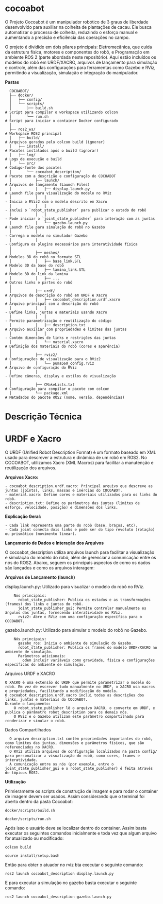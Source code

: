 # cocoabot
O Projeto Cocoabot é um manipulador robótico de 3 graus de liberdade desenvolvido para auxiliar na colheita de plantações de cacau. Ele busca automatizar o processo de colheita, reduzindo o esforço manual e aumentando a precisão e eficiência das operações no campo.

O projeto é dividido em dois pilares principais: Eletromecânica, que cuida da estrutura física, motores e componentes do robô, e Programação em ambiente ROS 2 (parte abordada neste repositório). Aqui estão incluídos os modelos do robô em URDF/XACRO, arquivos de lançamento para simulação e controle, além das configurações para ferramentas como Gazebo e RViz, permitindo a visualização, simulação e integração do manipulador.

**Pastas**
```
  COCOABOT/
  ├── docker/                          
  │   ├── config/                      
  │   └── scripts/                     
  │       ├── build.sh                                                 # Script para compilar o workspace utilizando colcon
  │       └── run.sh                                                   # Script para iniciar o container Docker configurado
  │
  ├── ros2_ws/                                                         # Workspace ROS2 principal
  │   ├── build/                                                       # Arquivos gerados pelo colcon build (ignorar)
  │   ├── install/                                                     # Pacotes instalados após o build (ignorar)
  │   ├── log/                                                         # Logs de execução e build
  │   └── src/                                                         # Código-fonte dos pacotes
  │       └── cocoabot_description/                                    # Pacote com a descrição e configuração do COCOABOT
  │           ├── launch/                                              # Arquivos de lançamento (Launch Files)
  │           │   ├── display.launch.py                                # Launch file para visualização do modelo no RViz
  │           │   │                                                      - Inicia o RViz2 com o modelo descrito em Xacro
  │           │   │                                                      - Inclui o `robot_state_publisher` para publicar o estado do robô
  │           │   │                                                      - Pode iniciar o `joint_state_publisher` para interação com as juntas
  │           │   └── gazebo.launch.py                                 # Launch file para simulação do robô no Gazebo
  │           │                                                          - Carrega o modelo no simulador Gazebo
  │           │                                                          - Configura os plugins necessários para interatividade física
  │
  │           ├── meshes/                                              # Modelos 3D do robô no formato STL
  │           │   ├── base_link.STL                                    # Modelo 3D da base do robô
  │           │   ├── lamina_link.STL                                       # Modelo 3D do link da lamina
  │           │   ├── ...                                              # Outros links e partes do robô
  │
  │           ├── urdf/                                                # Arquivos de descrição do robô em URDF e Xacro
  │           │   ├── cocoabot_description.urdf.xacro                  # Arquivo principal com a descrição do robô
  │           │   │                                                      - Define links, juntas e materiais usando Xacro
  │           │   │                                                      - Permite parametrização e reutilização do código
  │           │   ├── description.txt                                  # Arquivo auxiliar com propriedades e limites das juntas
  │           │   │                                                      - Contém dimensões de links e restrições das juntas
  │           │   └── material.xacro                                   # Definição dos materiais do robô (cores e aparência)
  │
  │           ├── rviz2/                                               # Configurações de visualização para o RViz2
  │           │   └── puma560_config.rviz                              # Arquivo de configuração do RViz
  │           │                                                          - Define câmeras, display e estilos de visualização
  │
  │           ├── CMakeLists.txt                                       # Configuração para compilar o pacote com colcon
  │           └── package.xml                                          # Metadados do pacote ROS2 (nome, versão, dependências)
```

# **Descrição Técnica**
# **URDF e Xacro**


O URDF (Unified Robot Description Format) é um formato baseado em XML usado para descrever a estrutura e dinâmica de um robô em ROS2. No COCOABOT, utilizamos Xacro (XML Macros) para facilitar a manutenção e reutilização dos arquivos.


  **Arquivos Xacro:**

  
    - cocoabot_description.urdf.xacro: Principal arquivo que descreve as juntas (joints), links, massas e inércias do COCOABOT.
    - material.xacro: Define cores e materiais utilizados para os links do robô.
    - description.txt: Define os parâmetros das juntas (limites de esforço, velocidade, posição) e dimensões dos links.
    

 **Explicação Geral:**

 
    - Cada link representa uma parte do robô (base, braços, etc).
    - Cada joint conecta dois links e pode ser do tipo revoluto (rotação) ou prismático (movimento linear).
    

**Lançamento de Dados e Interação dos Arquivos**


O cocoabot_description utiliza arquivos launch para facilitar a visualização e simulação do modelo do robô, além de gerenciar a comunicação entre os nós do ROS2. Abaixo, seguem os principais aspectos de como os dados são lançados e como os arquivos interagem:


  **Arquivos de Lançamento (launch)**
  

   display.launch.py:
   Utilizado para visualizar o modelo do robô no RViz.

   
        Nós principais:
          robot_state_publisher: Publica os estados e as transformações (frames) dos links e juntas do robô.
          joint_state_publisher_gui: Permite controlar manualmente os ângulos das juntas, fornecendo interatividade no RViz.
          rviz2: Abre o RViz com uma configuração específica para o COCOABOT.

  gazebo.launch.py:
  Utilizado para simular o modelo do robô no Gazebo.

  
        Nós principais:
          gazebo_ros: Inicia o ambiente de simulação do Gazebo.
          robot_state_publisher: Publica os frames do modelo URDF/XACRO no ambiente de simulação.
          Parâmetros adicionais:
            odem incluir variáveis como gravidade, física e configurações específicas do ambiente de simulação.

  Arquivos URDF e XACRO

  
    O XACRO é uma extensão do URDF que permite parametrizar o modelo do robô. Em vez de escrever tudo manualmente no URDF, o XACRO usa macros e propriedades, facilitando a modificação do modelo.
    O cocoabot_description.urdf.xacro inclui todas as descrições dos links, juntas e materiais do COCOABOT.
    Durante o lançamento:
        O robot_state_publisher lê o arquivo XACRO, o converte em URDF, e publica o parâmetro robot_description para os demais nós.
        O RViz e o Gazebo utilizam este parâmetro compartilhado para renderizar e simular o robô.

  Dados Compartilhados

      O arquivo description.txt contém propriedades importantes do robô, como limites das juntas, dimensões e parâmetros físicos, que são referenciados no XACRO.
      O RViz utiliza arquivos de configuração localizados na pasta config/ para personalizar a visualização do robô, como cores, frames e interatividade.
      A comunicação entre os nós (por exemplo, entre o joint_state_publisher_gui e o robot_state_publisher) é feita através de tópicos ROS2.

**Utilização**

  Primieramente os scripts de construção de imagem e para rodar o container de imagem devem ser usados. Assim considerando que o terminal foi aberto dentro da pasta Cocoabot:

    docker/scripts/build.sh

    docker/scripts/run.sh

  Após isso o usuário deve se localizar dentro do container. Assim basta executar os seguintes comandos inicialmente e toda vez que algum arquivo for atualizado ou modificado:

    colcon build

    source install/setup.bash

  Então para obter o atuador no rviz bta executar o seguinte comando:

    ros2 launch cocoabot_description display.launch.py

  E para executar a simulação no gazebo basta executar o seguinte comando:

    ros2 launch cocoabot_description gazebo.launch.py

    

